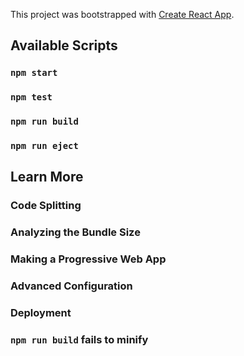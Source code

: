 This project was bootstrapped with [Create React App](https://github.com/facebook/create-react-app).

## Available Scripts


### `npm start`


### `npm test`


### `npm run build`


### `npm run eject`

## Learn More

### Code Splitting

### Analyzing the Bundle Size


### Making a Progressive Web App


### Advanced Configuration


### Deployment

### `npm run build` fails to minify
